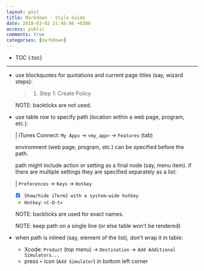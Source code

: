 ```yaml
---
layout: post
title: Markdown - Style Guide
date: 2018-03-02 21:46:06 +0300
access: public
comments: true
categories: [markdown]
---
```


<!-- more -->

* TOC
{:toc}
<hr>

- use blockquotes for quotations and current page titles (say, wizard steps):

  > 1) Step 1: Create Policy

  NOTE: backticks are not used.

- use table row to specify path (location within a web page, program, etc.):

  | iTunes Connect: `My Apps` → `<my_app>` → `Features` (tab)

  environment (web page, program, etc.) can be specified before the path.

  path might include action or setting as a final node (say, menu item).
  if there are multiple settings they are specified separately as a list:

  | `Preferences` → `Keys` → `Hotkey`

  - [x] `Show/hide iTerm2 with a system-wide hotkey`
  - `Hotkey`: `<C-D-t>`

  NOTE: backticks are used for exact names.

  NOTE: keep path on a single line (or else table won't be rendered)

- when path is inlined (say, element of the list), don't wrap it in table:

  - Xcode: `Product` (top menu) → `Destination` → `Add Additional Simulators...`
  - press `+` icon (`Add Simulator`) in bottom left corner
